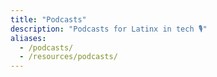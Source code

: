 ```yaml
---
title: "Podcasts"
description: "Podcasts for Latinx in tech 🎙️"
aliases:
  - /podcasts/
  - /resources/podcasts/
---
```

